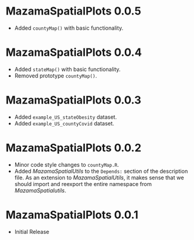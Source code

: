 
# MazamaSpatialPlots 0.0.5

* Added `countyMap()` with basic functionality.

# MazamaSpatialPlots 0.0.4

* Added `stateMap()` with basic functionality.
* Removed prototype `countyMap()`.

# MazamaSpatialPlots 0.0.3

* Added `example_US_stateObesity` dataset.
* Added `example_US_countyCovid` dataset.

# MazamaSpatialPlots 0.0.2

* Minor code style changes to `countyMap.R`.
* Added *MazamaSpatialUtils* to the `Depends:` section of the description file.
As an extension to *MazamaSpatialUtils*, it makes sense that we should import
and reexport the entire namespace from *MazamaSpatialutils*.

# MazamaSpatialPlots 0.0.1

* Initial Release
